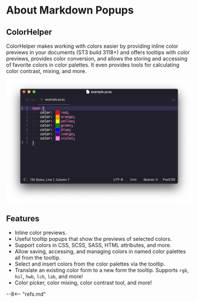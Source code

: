 # About Markdown Popups

## ColorHelper

ColorHelper makes working with colors easier by providing inline color previews in your documents (ST3 build 3118+) and
offers tooltips with color previews, provides color conversion, and allows the storing and accessing of favorite colors
in color palettes.  It even provides tools for calculating color contrast, mixing, and more.

![Screenshot1](images/example.png)

## Features

- Inline color previews.
- Useful tooltip popups that show the previews of selected colors.
- Support colors in CSS, SCSS, SASS, HTML attributes, and more.
- Allow saving, accessing, and managing colors in named color palettes all from the tooltip.
- Select and insert colors from the color palettes via the tooltip.
- Translate an existing color form to a new form the tooltip.  Supports `rgb`, `hsl`, `hwb`, `lch`, `lab`, and more!
- Color picker, color mixing, color contrast tool, and more!

--8<-- "refs.md"
